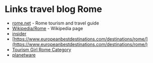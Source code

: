 # Links travel blog Rome

- [rome.net](https://www.rome.net/) - Rome tourism and travel guide
- [Wikipedia/Rome](https://en.wikipedia.org/wiki/Tourism_in_Rome) - Wikipedia page
- [insider](https://www.insider.com/mistakes-tourists-make-in-rome-italy-local-tips-2023-2)
- [https://www.europeanbestdestinations.com/destinations/rome/](https://www.europeanbestdestinations.com/destinations/rome/)
- [Tourism Girl Rome Category](https://tourismgirl.com/category/rome) 
- [planetware](https://www.planetware.com/tourist-attractions-/rome-i-la-r.htm)
